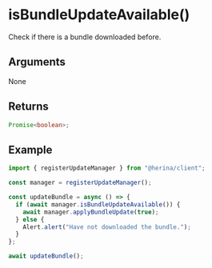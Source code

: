 # isBundleUpdateAvailable()

Check if there is a bundle downloaded before.

## Arguments

None

## Returns

```typescript
Promise<boolean>;
```

## Example

```typescript
import { registerUpdateManager } from "@herina/client";

const manager = registerUpdateManager();

const updateBundle = async () => {
  if (await manager.isBundleUpdateAvailable()) {
    await manager.applyBundleUpdate(true);
  } else {
    Alert.alert("Have not downloaded the bundle.");
  }
};

await updateBundle();
```
